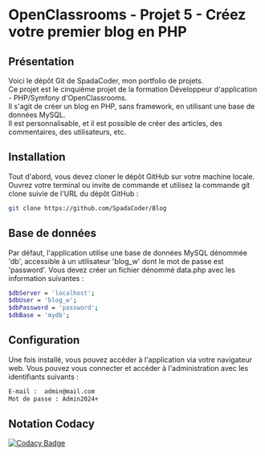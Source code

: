 # OpenClassrooms - Projet 5 - Créez votre premier blog en PHP

## Présentation
Voici le dépôt Git de SpadaCoder, mon portfolio de projets.  
Ce projet est le cinquième projet de la formation Développeur d'application - PHP/Symfony d'OpenClassrooms.  
Il s'agit de créer un blog en PHP, sans framework, en utilisant une base de données MySQL.  
Il est personnalisable, et il est possible de créer des articles, des commentaires, des utilisateurs, etc.

## Installation
Tout d'abord, vous devez cloner le dépôt GitHub sur votre machine locale.
Ouvrez votre terminal ou invite de commande et utilisez la commande git clone suivie de l'URL du dépôt GitHub :
```bash
git clone https://github.com/SpadaCoder/Blog
```

## Base de données
Par défaut, l'application utilise une base de données MySQL dénommée 'db', accessible à un utilisateur 'blog_w' dont le mot de passe est 'password'.
Vous devez créer un fichier dénommé data.php avec les information suivantes :
```bash
$dbServer = 'localhost';
$dbUser = 'blog_w';
$dbPassword = 'password';
$dbBase = 'mydb';
```

## Configuration
Une fois installé, vous pouvez accéder à l'application via votre navigateur web.
Vous pouvez vous connecter et accéder à l'administration avec les identifiants suivants :

```bash
E-mail :  admin@mail.com
Mot de passe : Admin2024+
```

## Notation Codacy
[![Codacy Badge](https://app.codacy.com/project/badge/Grade/1bf03ce8090c4b7981018c0a93f67b33)](https://app.codacy.com/gh/SpadaCoder/Blog/dashboard?utm_source=gh&utm_medium=referral&utm_content=&utm_campaign=Badge_grade)
